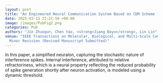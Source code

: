 ```yaml
---
layout: post
title: "An Engineered Neural Communication System Based on CDM Scheme for the Internet of Bio-nano Things"
date: 2025-03-13 22:21:59 +00:00
image: /images/PubFig2.png
categories: Pub
authors: "Jin Zhuoqun, Chen Yao, <strong>Jiang Boyu</strong>, Lin Lin"
venue: "IEEE Transactions on Molecular, Biological, and Multi-Scale Communications (IF=2.4, JCR Q2) <br>
  Minor Revision (Revised Manuscript Submitted)"
---
```

In this paper, a simplified neuralon, capturing the stochastic nature of interference spikes. Internal interference, attributed to relative refractoriness, which is a neural property reflecting the reduced probability of spike generation shortly after neuron activation, is modeled using a dynamic threshold.
